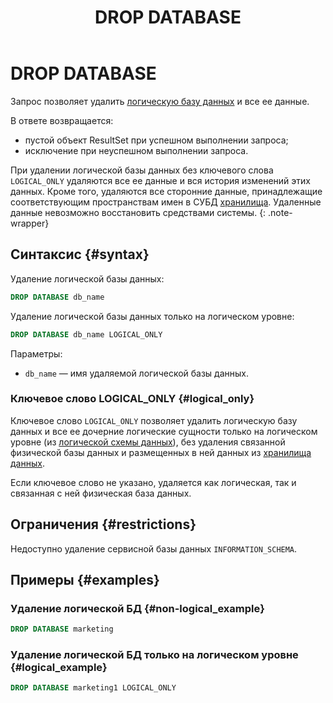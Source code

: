 ﻿---
layout: default
title: DROP DATABASE
nav_order: 22
parent: Запросы SQL+
grand_parent: Справочная информация
has_children: false
has_toc: false
---

# DROP DATABASE

Запрос позволяет удалить [логическую базу данных](../../../overview/main_concepts/logical_db/logical_db.md) 
и все ее данные.

В ответе возвращается:
*   пустой объект ResultSet при успешном выполнении запроса;
*   исключение при неуспешном выполнении запроса.

При удалении логической базы данных без ключевого слова `LOGICAL_ONLY` удаляются все ее данные и вся история изменений 
этих данных. Кроме того, удаляются все сторонние данные, принадлежащие соответствующим пространствам имен в СУБД 
[хранилища](../../../overview/main_concepts/data_storage/data_storage.md). Удаленные данные невозможно восстановить 
средствами системы.
{: .note-wrapper}

## Синтаксис {#syntax}

Удаление логической базы данных:

```sql
DROP DATABASE db_name
```

Удаление логической базы данных только на логическом уровне:

```sql
DROP DATABASE db_name LOGICAL_ONLY
```

Параметры:
*   `db_name` — имя удаляемой логической базы данных.

### Ключевое слово LOGICAL_ONLY {#logical_only}

Ключевое слово `LOGICAL_ONLY` позволяет удалить логическую базу данных и все ее дочерние логические сущности 
только на логическом уровне (из [логической схемы данных](../../../overview/main_concepts/logical_schema/logical_schema.md)), 
без удаления связанной физической базы данных и размещенных в ней данных из 
[хранилища данных](../../../overview/main_concepts/data_storage/data_storage.md).

Если ключевое слово не указано, удаляется как логическая, так и связанная с ней физическая база данных.

## Ограничения {#restrictions}

Недоступно удаление сервисной базы данных `INFORMATION_SCHEMA`.

## Примеры {#examples}

### Удаление логической БД {#non-logical_example}

```sql
DROP DATABASE marketing
```

### Удаление логической БД только на логическом уровне {#logical_example}

```sql
DROP DATABASE marketing1 LOGICAL_ONLY
```
